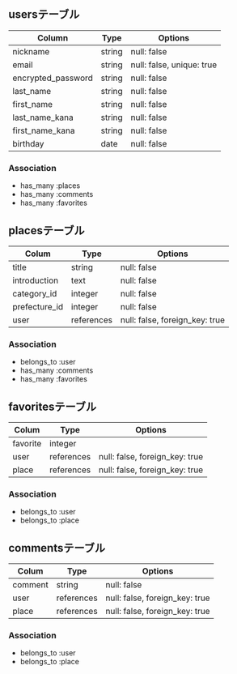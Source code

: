 ## usersテーブル

| Column                  | Type           | Options                               |
|------------------------ | -------------- | ------------------------------------- |
| nickname                | string         | null: false                           |
| email                   | string         | null: false, unique: true             |
| encrypted_password      | string         | null: false                           |
| last_name               | string         | null: false                           |
| first_name              | string         | null: false                           |
| last_name_kana          | string         | null: false                           |
| first_name_kana         | string         | null: false                           |
| birthday                | date           | null: false                           |

### Association
- has_many :places
- has_many :comments
- has_many :favorites


## placesテーブル

| Colum                       | Type            | Options                        |
| --------------------------- | --------------- | ------------------------------ |
| title                   | string          | null: false                    |
| introduction                   | text            | null: false                    |
| category_id            | integer         | null: false                    |
| prefecture_id               | integer         | null: false                    |
| user                        | references      | null: false, foreign_key: true |

### Association
- belongs_to :user
- has_many :comments
- has_many :favorites


## favoritesテーブル

| Colum           | Type            | Options                        | 
| --------------- | --------------- | ------------------------------ |
| favorite        | integer         |                                |
| user            | references      | null: false, foreign_key: true |
| place           | references      | null: false, foreign_key: true |

### Association
- belongs_to :user
- belongs_to :place


## commentsテーブル

| Colum           | Type            | Options                        |
| --------------- | --------------- | ------------------------------ |
| comment         | string          | null: false                    |
| user            | references      | null: false, foreign_key: true |
| place           | references      | null: false, foreign_key: true |

### Association
- belongs_to :user
- belongs_to :place
